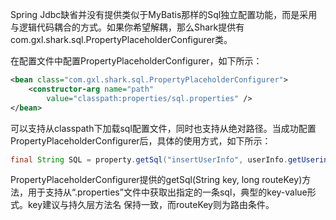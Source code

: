 Spring Jdbc缺省并没有提供类似于MyBatis那样的Sql独立配置功能，而是采用与逻辑代码耦合的方式。如果你希望解耦，那么Shark提供有com.gxl.shark.sql.PropertyPlaceholderConfigurer类。

在配置文件中配置PropertyPlaceholderConfigurer，如下所示：
```Xml
<bean class="com.gxl.shark.sql.PropertyPlaceholderConfigurer">
    <constructor-arg name="path"
        value="classpath:properties/sql.properties" />
</bean>
```

可以支持从classpath下加载sql配置文件，同时也支持从绝对路径。当成功配置PropertyPlaceholderConfigurer后，具体的使用方式，如下所示：

```Java
final String SQL = property.getSql("insertUserInfo", userInfo.getUserinfo_id());
```

PropertyPlaceholderConfigurer提供的getSql(String key, long routeKey)方法，用于支持从“.properties”文件中获取出指定的一条sql，典型的key-value形式。key建议与持久层方法名 保持一致，而routeKey则为路由条件。